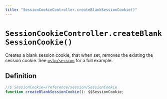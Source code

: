 ```yaml
---
title: "SessionCookieController.createBlankSessionCookie()"
---
```


# `SessionCookieController.createBlankSessionCookie()`

Creates a blank session cookie, that when set, removes the existing the session cookie. See [`oslo/session`](/reference/session) for a full example.

## Definition

```ts
//$ SessionCookie=/reference/session/SessionCookie
function createBlankSessionCookie(): $$SessionCookie;
```
